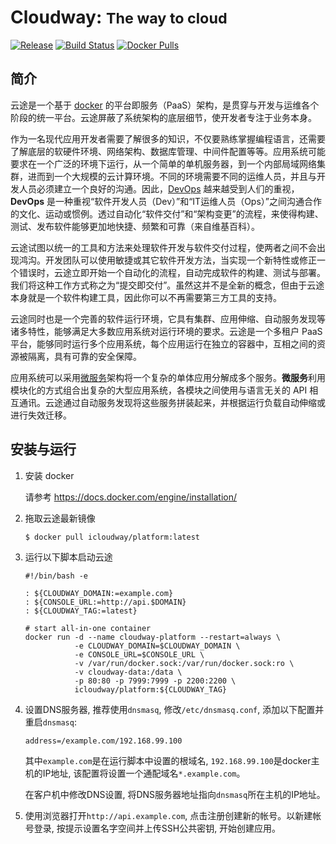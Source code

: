 Cloudway: <small>The way to cloud</small>
==========================================

[![Release](https://img.shields.io/github/release/cloudway/platform.svg)](https://github.com/cloudway/platform/releases/latest)
[![Build Status](https://travis-ci.org/cloudway/platform.svg?branch=develop)](https://travis-ci.org/cloudway/platform)
[![Docker Pulls](https://img.shields.io/docker/pulls/icloudway/platform.svg)](https://hub.docker.com/r/icloudway/platform/)

## 简介

云途是一个基于 [docker](https://www.docker.com) 的平台即服务（PaaS）架构，是贯穿与开发与运维各个阶段的统一平台。云途屏蔽了系统架构的底层细节，使开发者专注于业务本身。

作为一名现代应用开发者需要了解很多的知识，不仅要熟练掌握编程语言，还需要了解底层的软硬件环境、网络架构、数据库管理、中间件配置等等。应用系统可能要求在一个广泛的环境下运行，从一个简单的单机服务器，到一个内部局域网络集群，进而到一个大规模的云计算环境。不同的环境需要不同的运维人员，并且与开发人员必须建立一个良好的沟通。因此，[DevOps](https://zh.wikipedia.org/wiki/DevOps) 越来越受到人们的重视，**DevOps** 是一种重视“软件开发人员（Dev）”和“IT运维人员（Ops）”之间沟通合作的文化、运动或惯例。透过自动化“软件交付”和“架构变更”的流程，来使得构建、测试、发布软件能够更加地快捷、频繁和可靠（来自维基百科）。

云途试图以统一的工具和方法来处理软件开发与软件交付过程，使两者之间不会出现鸿沟。开发团队可以使用敏捷或其它软件开发方法，当实现一个新特性或修正一个错误时，云途立即开始一个自动化的流程，自动完成软件的构建、测试与部署。我们将这种工作方式称之为“提交即交付”。虽然这并不是全新的概念，但由于云途本身就是一个软件构建工具，因此你可以不再需要第三方工具的支持。

云途同时也是一个完善的软件运行环境，它具有集群、应用伸缩、自动服务发现等诸多特性，能够满足大多数应用系统对运行环境的要求。云途是一个多租户 PaaS 平台，能够同时运行多个应用系统，每个应用运行在独立的容器中，互相之间的资源被隔离，具有可靠的安全保障。

应用系统可以采用[微服务](https://zh.wikipedia.org/wiki/微服務)架构将一个复杂的单体应用分解成多个服务。**微服务**利用模块化的方式组合出复杂的大型应用系统，各模块之间使用与语言无关的 API 相互通讯。云途通过自动服务发现将这些服务拼装起来，并根据运行负载自动伸缩或进行失效迁移。


## 安装与运行

1. 安装 docker

    请参考 https://docs.docker.com/engine/installation/

2. 拖取云途最新镜像

    ```shell
    $ docker pull icloudway/platform:latest
    ```

3. 运行以下脚本启动云途

    ```shell
    #!/bin/bash -e

    : ${CLOUDWAY_DOMAIN:=example.com}
    : ${CONSOLE_URL:=http://api.$DOMAIN}
    : ${CLOUDWAY_TAG:=latest}

    # start all-in-one container
    docker run -d --name cloudway-platform --restart=always \
               -e CLOUDWAY_DOMAIN=$CLOUDWAY_DOMAIN \
               -e CONSOLE_URL=$CONSOLE_URL \
               -v /var/run/docker.sock:/var/run/docker.sock:ro \
               -v cloudway-data:/data \
               -p 80:80 -p 7999:7999 -p 2200:2200 \
               icloudway/platform:${CLOUDWAY_TAG}
    ```

4. 设置DNS服务器, 推荐使用`dnsmasq`, 修改`/etc/dnsmasq.conf`, 添加以下配置并重启`dnsmasq`:

    ```
    address=/example.com/192.168.99.100
    ```

   其中`example.com`是在运行脚本中设置的根域名, `192.168.99.100`是docker主机的IP地址,
   该配置将设置一个通配域名`*.example.com`。

   在客户机中修改DNS设置, 将DNS服务器地址指向`dnsmasq`所在主机的IP地址。

5. 使用浏览器打开`http://api.example.com`, 点击注册创建新的帐号。以新建帐号登录,
按提示设置名字空间并上传SSH公共密钥, 开始创建应用。
